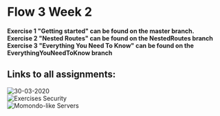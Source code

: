 # Flow 3 Week 2
**Exercise 1 "Getting started" can be found on the master branch.**
<br>
**Exercise 2 "Nested Routes" can be found on the NestedRoutes branch**
<br>
**Exercise 3 "Everything You Need To Know" can be found on the EverythingYouNeedToKnow branch**

## Links to all assignments:
![30-03-2020](https://github.com/Paepke-cph/Flow3Week2Day1) <br>
![Exercises Security](https://github.com/Paepke-cph/Flow3Week2Day2) <br>
![Momondo-like Servers](https://github.com/Paepke-cph/Flow3Week2Day3) <br>
